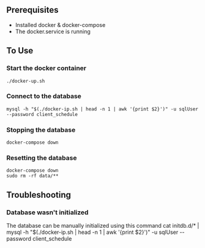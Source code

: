 ## Prerequisites
 - Installed docker & docker-compose
 - The docker.service is running

## To Use 

### Start the docker container
    ./docker-up.sh 
    
### Connect to the database
    mysql -h "$(./docker-ip.sh | head -n 1 | awk '{print $2}')" -u sqlUser --password client_schedule        

### Stopping the database
    docker-compose down

### Resetting the database
    docker-compose down 
    sudo rm -rf data/**

## Troubleshooting

### Database wasn't initialized
The database can be manually initialized using this command
    cat initdb.d/* | mysql -h "$(./docker-ip.sh | head -n 1 | awk '{print $2}')" -u sqlUser --password client_schedule